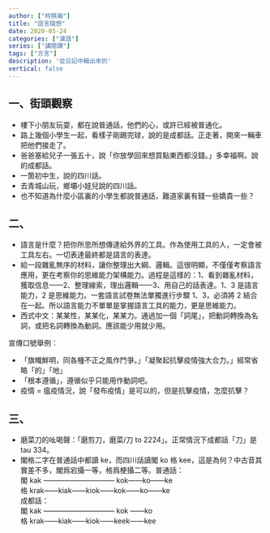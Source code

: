 ```yaml
---
author: ["柯棋瀚"]
title: "語言隨想"
date: 2020-05-24
categories: ["漢語"]
series: ["講閒譚"]
tags: ["方言"]
description: '從日記中輯出來的'
vertical: false
---
```


## 一、街頭觀察

- 樓下小朋友玩耍，都在說普通話，他們的心，或許已經被普通化。
- 路上幾個小學生一起，看樣子剛踢完球，說的是成都話。正走著，開來一輛車把他們接走了。
- 爸爸塞給兒子一張五十，說「你放學回來想買點東西都沒錢。」多幸福啊。說的成都話。
- 一箇初中生，說的四川話。
- 去青城山玩，鄉壩小娃兒說的四川話。
- 也不知道為什麼小區裏的小學生都說普通話，難道家裏有錢一些嬌貴一些？

## 二、

- 語言是什麼？把你所思所想傳達給外界的工具。作為使用工具的人，一定會被工具左右。一切表達最終都是語言的表達。
- 給一段雜亂無序的材料，讓你整理出大綱、邏輯。這很明顯，不僅僅考察語言應用，更在考察你的思維能力架構能力。過程是這樣的：1、看到雜亂材料，獲取信息——2、整理線索，理出邏輯——3、用自己的話表達。1、3 是語言能力，2 是思維能力。一套語言試卷無法單獨進行步驟 1、3，必須將 2 結合在一起。所以語言能力不單單是掌握語言工具的能力，更是思維能力。
- 西式中文：某某性，某某化，某某力。通過加一個「詞尾」，把動詞轉換為名詞，或把名詞轉換為動詞。應該能少用就少用。

宣傳口號舉例：

- 「旗幟鮮明，同各種不正之風作鬥爭。」「凝聚起抗擊疫情強大合力。」經常省略「的」「地」
- 「根本遵循」，遵循似乎只能用作動詞吧。
- 疫情 = 瘟疫情況，說「發布疫情」是可以的，但是抗擊疫情，怎麼抗擊？

## 三、

- 磨菜刀的吆喝聲：「磨剪刀，磨菜/刀 to 2224」。正常情況下成都話「刀」是 tau 334。
- 閣格二字在普通話中都讀 ke，而四川話讀閣 ko 格 kee，這是為何？中古音其實差不多，閣爲宕攝一等，格爲梗攝二等。普通話：  
  閣 kak —————————— kok——ko——ke  
  格 krak——kiak——kiok——kok——ko——ke  
  成都話：  
  閣 kak —————————— kok ——ko  
  格 krak——kiak——kiok——keek——kee 

## 